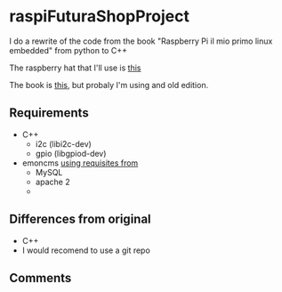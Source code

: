 
# raspiFuturaShopProject
I do a rewrite of the code from the book "Raspberry Pi il mio primo linux embedded" from python to C++

The raspberry hat that I'll use is [this](https://www.futurashop.it/shield-raspberry-io-7100-ft1060m)

The book is [this](https://www.futurashop.it/libro-raspberry-pi-il-mio-primo-linux-embedded-8330-raspbook1), but probaly I'm using and old edition.

## Requirements

- C++
  - i2c (libi2c-dev)
  - gpio (libgpiod-dev)
- emoncms [using requisites from](https://github.com/emoncms/emoncms)
  - MySQL
  - apache 2
  - 

## Differences from original

- C++
- I would recomend to use a git repo

## Comments
